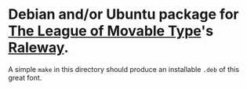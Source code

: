 # Debian and/or Ubuntu package for [The League of Movable Type][]'s [Raleway][].

A simple `make` in this directory should produce an installable `.deb` of this great font.

  [The League of Movable Type]: http://www.theleagueofmoveabletype.com/
  [Raleway]:  http://www.theleagueofmoveabletype.com/fonts/14-raleway
